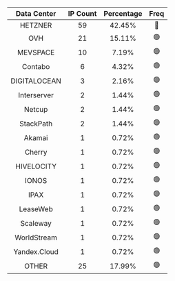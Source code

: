 | Data Center | IP Count | Percentage | Freq |
|:------------:|:--------:|:-----------:|:-----:|
| HETZNER | 59 | 42.45% | 🔴 |
| OVH | 21 | 15.11% | 🟢 |
| MEVSPACE | 10 | 7.19% | 🟢 |
| Contabo | 6 | 4.32% | 🟢 |
| DIGITALOCEAN | 3 | 2.16% | 🟢 |
| Interserver | 2 | 1.44% | 🟢 |
| Netcup | 2 | 1.44% | 🟢 |
| StackPath | 2 | 1.44% | 🟢 |
| Akamai | 1 | 0.72% | 🟢 |
| Cherry | 1 | 0.72% | 🟢 |
| HIVELOCITY | 1 | 0.72% | 🟢 |
| IONOS | 1 | 0.72% | 🟢 |
| IPAX | 1 | 0.72% | 🟢 |
| LeaseWeb | 1 | 0.72% | 🟢 |
| Scaleway | 1 | 0.72% | 🟢 |
| WorldStream | 1 | 0.72% | 🟢 |
| Yandex.Cloud | 1 | 0.72% | 🟢 |
| OTHER | 25 | 17.99% | 🟢 |